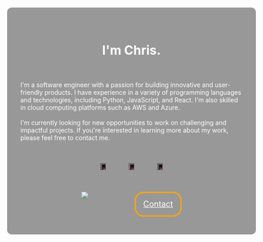 <!DOCTYPE html>
<html>
<head>
  <title>My Website</title>
  <style>
    .background {
      position: absolute;
      top: 0;
      left: 0;
      width: 100%;
      height: 100%;
      background-image: url(https://demo.reactresume.com/_next/image?url=%2F_next%2Fstatic%2Fmedia%2Fheader-background.371f2b47.webp&w=1920&q=100);
      background-size: cover;
      background-position: center;
    }
    .overlay {
      position: absolute;
      top: 50%;
      left: 50%;
      transform: translate(-50%, -50%);
      width: 500px;
      height: 450px;
      background-color: rgba(0, 0, 0, 0.4);
      border-radius: 10px;
      display: flex;
      flex-direction: column;
      justify-content: space-around;
      align-items: center;
      z-index: 1;
      white-space: normal;
      color: white;
      padding: 30px;
      backdrop-filter: blur(3px);
    }
     .img-button {
      width: 60px;
      height: 60px;
      border: none;
      background: none;
      transition: transform 0.1s ease-in-out;
    }
    .img-button:active {
      transform: scale(0.95); /* Add this line */
    }
    .img-button img {
      width: 50%;
      height: auto;
      filter: invert(1);
    }
    .button {
      width: 100px;
      height: 50px;
      border-radius: 20px;
      line-height: 50px;
      font-size: 18px;
    }
    .contact-button {
      background-color: transparent;
      border: 3px solid orange;
      text-align: center; 
      color: white;
    }
    .contact-button:hover {
      color: white;
      text-decoration: none;
    }
    .buttons {
      display: flex;
      gap: 20px;
    }
    @keyframes pressed {
    0% {
    transform: scale(1);
    }
    100% {
    transform: scale(0.95);
  }
  </style>
</head>
<body>
  <div class="background"></div>
  <div class="overlay">
    <h1>I'm Chris.</h1>
    <p>I'm a software engineer with a passion for building innovative and user-friendly products. I have experience in a variety of programming languages and technologies, including Python, JavaScript, and React. I'm also skilled in cloud computing platforms such as AWS and Azure.<br><br>
    I'm currently looking for new opportunities to work on challenging and impactful projects. If you're interested in learning more about my work, please feel free to contact me.</p>
    <div>
      <button class="img-button" onclick="window.location.href='https://github.com/ChristianRomeo';">
        <img src="https://cdn-icons-png.flaticon.com/512/25/25231.png">
      </button>
      <button class="img-button" onclick="window.location.href='https://www.linkedin.com/in/ilchris21/';">
        <img src="https://cdn-icons-png.flaticon.com/512/1384/1384046.png">
      </button>
      <button class="img-button" onclick="window.location.href='https://www.instagram.com/ilchris21/';">
        <img src="https://cdn-icons-png.flaticon.com/512/717/717392.png">
      </button>
    </div>
    <div class="buttons">
      <a href="CV_ChristianRomeo.pdf" class="button resume-button">  
        <img src="https://cdn-icons-png.flaticon.com/512/6186/6186195.png">
      </a>
      <a href="mailto:christianromeo@pm.me" class="button contact-button">
        Contact
      </a>
    </div>
  </div>
</body>
</html>
